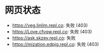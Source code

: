 # 网页状态
- https://veg.linlim.repl.co: 失败 (403)
- https://Love.cfvqw.repl.co: 失败 (403)
- https://ask.skzey.repl.co: 失败
- https://mization.edpjg.repl.co: 失败 (403)
